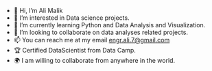 - 👋 Hi, I’m Ali Malik
- 👀 I’m interested in Data science projects.
- 🌱 I’m currently learning Python and Data Analysis and Visualization.
- 💞️ I’m looking to collaborate on data analyses related projects.
- 📫 You can reach me at my email engr.ali.7@gmail.com
- 🏆 Certified DataScientist from Data Camp.
- 🌍 I am willing to collaborate from anywhere in the world.
<!---
alimalik07/alimalik07 is a ✨ special ✨ repository because its `README.md` (this file) appears on your GitHub profile.
You can click the Preview link to take a look at your changes.
--->
